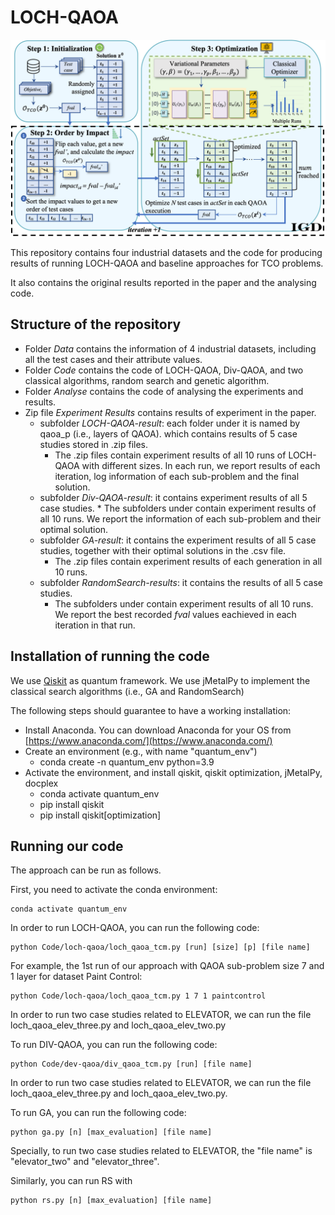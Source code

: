 # LOCH-QAOA

<img src="image/overview.png" width="800">

This repository contains four industrial datasets and the code for producing results of running LOCH-QAOA and baseline approaches for TCO problems.

It also contains the original results reported in the paper and the analysing code.

## Structure of the repository

* Folder *Data* contains the information of 4 industrial datasets, including all the test cases and their attribute values.
* Folder *Code* contains the code of LOCH-QAOA, Div-QAOA, and two classical algorithms, random search and genetic algorithm.
* Folder *Analyse* contains the code of analysing the experiments and results.
* Zip file *Experiment Results* contains results of experiment in the paper.
    * subfolder *LOCH-QAOA-result*: each folder under it is named by qaoa_p (i.e., layers of QAOA). which contains results of 5 case studies stored in .zip files. 
      * The .zip files contain experiment results of all 10 runs of LOCH-QAOA with different sizes. In each run, we report results of each iteration, log information of each sub-problem and the final solution.
     * subfolder *Div-QAOA-result*: it contains experiment results of all 5 case studies. 
      * The subfolders under contain experiment results of all 10 runs. We report the information of each sub-problem and their optimal solution.
    * subfolder *GA-result*: it contains the experiment results of all 5 case studies, together with their optimal solutions in the .csv file.
      * The .zip files contain experiment results of each generation in all 10 runs.
    * subfolder *RandomSearch-results*: it contains the results of all 5 case studies.
      * The subfolders under contain experiment results of all 10 runs. We report the best recorded *fval* values eachieved in each iteration in that run.

## Installation of running the code
We use [Qiskit](https://qiskit.org/) as quantum framework. We use jMetalPy to implement the classical search algorithms (i.e., GA and RandomSearch)

The following steps should guarantee to have a working installation:
* Install Anaconda. You can download Anaconda for your OS from [https://www.anaconda.com/](https://www.anaconda.com/)
* Create an environment (e.g., with name "quantum_env")
    * conda create -n quantum_env python=3.9
* Activate the environment, and install qiskit, qiskit optimization, jMetalPy, docplex
    * conda activate quantum_env
    * pip install qiskit
    * pip install qiskit[optimization]
    
## Running our code

The approach can be run as follows.

First, you need to activate the conda environment:

```
conda activate quantum_env
```

In order to run LOCH-QAOA, you can run the following code:

```
python Code/loch-qaoa/loch_qaoa_tcm.py [run] [size] [p] [file name]
```

For example, the 1st run of our approach with QAOA sub-problem size 7 and 1 layer for dataset Paint Control:

```
python Code/loch-qaoa/loch_qaoa_tcm.py 1 7 1 paintcontrol
```

In order to run two case studies related to ELEVATOR, we can run the file loch_qaoa_elev_three.py and loch_qaoa_elev_two.py

To run DIV-QAOA, you can run the following code:

```
python Code/dev-qaoa/div_qaoa_tcm.py [run] [file name]
```
In order to run two case studies related to ELEVATOR, we can run the file loch_qaoa_elev_three.py and loch_qaoa_elev_two.py.

To run GA, you can run the following code:

```
python ga.py [n] [max_evaluation] [file name]
```
Specially, to run two case studies related to ELEVATOR, the "file name" is "elevator_two" and "elevator_three".

Similarly, you can run RS with

```
python rs.py [n] [max_evaluation] [file name]
```